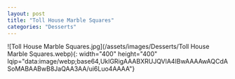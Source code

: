 ```yaml
---
layout: post
title: "Toll House Marble Squares"
categories: "Desserts"
---
```

![Toll House Marble Squares.jpg](/assets/images/Desserts/Toll House Marble Squares.webp){: width="400" height="400" lqip="data:image/webp;base64,UklGRigAAABXRUJQVlA4IBwAAAAwAQCdASoMABAABwB8JaQAA3AA/ui6Luo4AAAA"}

